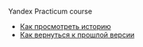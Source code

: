 Yandex Practicum course
- [Как просмотреть историю](./log_help.md)
- [Как вернуться к прошлой версии](./reset_help.md)

